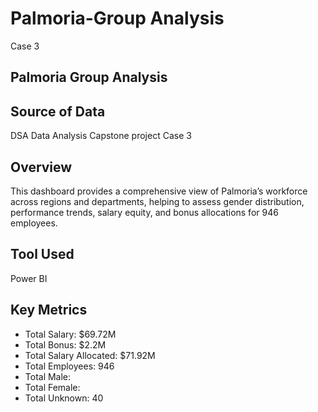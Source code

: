 # Palmoria-Group Analysis
Case 3
## Palmoria Group Analysis
## Source of Data
DSA Data Analysis Capstone project Case 3
## Overview
This dashboard provides a comprehensive view of Palmoria’s workforce across regions and departments, helping to assess gender distribution, performance trends, salary equity, and bonus allocations for 946 employees.
## Tool Used
Power BI
## Key Metrics
- Total Salary: $69.72M
- Total Bonus: $2.2M
- Total Salary Allocated: $71.92M
- Total Employees: 946
- Total Male:
- Total Female:
- Total Unknown: 40
## 
